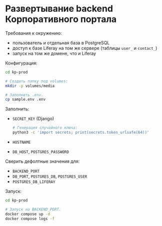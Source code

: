 # Развертывание backend Корпоративного портала

Требования к окружению:

- пользователь и отдельная база в PostgreSQL
- доступ к базе Liferay на том же сервере (таблицы `user_` и `contact_`)
- запуск на том же домене, что и Liferay

Конфигурация:

```sh
cd kp-prod

# Создать папку под volumes:
mkdir -p volumes/media

# Заполнить .env.
cp sample.env .env
```

Заполнить:

- `SECRET_KEY` (Django)

  ```sh
  # Генерация случайного ключа:
  python3 -c 'import secrets; print(secrets.token_urlsafe(64))'
  ```

- `HOSTNAME`
- `DB_HOST`, `POSTGRES_PASSWORD`

Сверить дефолтные значения для:

- `BACKEND_PORT`
- `DB_PORT`, `POSTGRES_DB`, `POSTGRES_USER`
- `POSTGRES_DB_LIFERAY`

Запуск:

```sh
cd kp-prod

# Запуск на BACKEND_PORT.
docker compose up -d
docker compose logs -f
```
